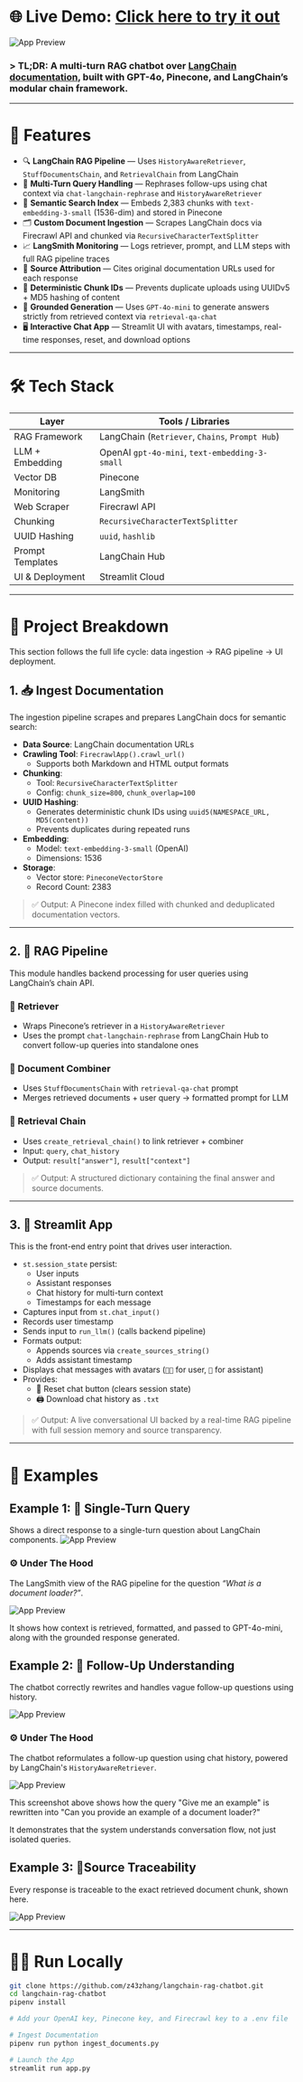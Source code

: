 # 🌐 **Live Demo**: [Click here to try it out](https://zhang-chatbot.streamlit.app/)

![App Preview](https://github.com/z43zhang/langchain-chatbot/blob/main/assets/main1.png)

### > **TL;DR**: A multi-turn RAG chatbot over [LangChain documentation](https://python.langchain.com/), built with GPT-4o, Pinecone, and LangChain’s modular chain framework. 


---

# 🚀 Features

* 🔍 **LangChain RAG Pipeline** — Uses `HistoryAwareRetriever`, `StuffDocumentsChain`, and `RetrievalChain` from LangChain
* 🔄 **Multi-Turn Query Handling** — Rephrases follow-ups using chat context via `chat-langchain-rephrase` and `HistoryAwareRetriever`
* 🧠 **Semantic Search Index** — Embeds 2,383 chunks with `text-embedding-3-small` (1536-dim) and stored in Pinecone
* 🗂️ **Custom Document Ingestion** — Scrapes LangChain docs via Firecrawl API and chunked via `RecursiveCharacterTextSplitter`
* 📈 **LangSmith Monitoring** — Logs retriever, prompt, and LLM steps with full RAG pipeline traces
* 🔗 **Source Attribution** — Cites original documentation URLs used for each response
* 🧬 **Deterministic Chunk IDs** — Prevents duplicate uploads using UUIDv5 + MD5 hashing of content
* 🤖 **Grounded Generation** — Uses `GPT-4o-mini` to generate answers strictly from retrieved context via `retrieval-qa-chat`
* 🖥️ **Interactive Chat App** — Streamlit UI with avatars, timestamps, real-time responses, reset, and download options

---

# 🛠️ Tech Stack

| Layer            | Tools / Libraries                                      |
|------------------|--------------------------------------------------------|
| RAG Framework    | LangChain (`Retriever`, `Chains`, `Prompt Hub`)        |
| LLM + Embedding  | OpenAI `gpt-4o-mini`, `text-embedding-3-small`         |            
| Vector DB        | Pinecone                                               |
| Monitoring       | LangSmith                                              |
| Web Scraper      | Firecrawl API                                          |
| Chunking         | `RecursiveCharacterTextSplitter`                       |
| UUID Hashing     | `uuid`, `hashlib`                                      |
| Prompt Templates | LangChain Hub                                          |
| UI & Deployment  | Streamlit Cloud                                        |

---

# 🔬 Project Breakdown

This section follows the full life cycle: data ingestion → RAG pipeline → UI deployment.

## 1. 📥 Ingest Documentation 

The ingestion pipeline scrapes and prepares LangChain docs for semantic search:

- **Data Source**: LangChain documentation URLs
- **Crawling Tool**: `FirecrawlApp().crawl_url()`
  - Supports both Markdown and HTML output formats
- **Chunking**: 
  - Tool: `RecursiveCharacterTextSplitter`  
  - Config: `chunk_size=800`, `chunk_overlap=100`
- **UUID Hashing**: 
  - Generates deterministic chunk IDs using `uuid5(NAMESPACE_URL, MD5(content))`  
  - Prevents duplicates during repeated runs
- **Embedding**: 
  - Model: `text-embedding-3-small` (OpenAI)
  - Dimensions: 1536
- **Storage**: 
  - Vector store: `PineconeVectorStore`
  - Record Count: 2383

> ✅ Output: A Pinecone index filled with chunked and deduplicated documentation vectors.

---

## 2. 🔧 RAG Pipeline

This module handles backend processing for user queries using LangChain’s chain API.

### 🔹 Retriever
   - Wraps Pinecone’s retriever in a `HistoryAwareRetriever`  
   - Uses the prompt `chat-langchain-rephrase` from LangChain Hub to convert follow-up queries into standalone ones

### 🔹 Document Combiner  
   - Uses `StuffDocumentsChain` with `retrieval-qa-chat` prompt  
   - Merges retrieved documents + user query → formatted prompt for LLM

### 🔹 Retrieval Chain
   - Uses `create_retrieval_chain()` to link retriever + combiner  
   - Input: `query`, `chat_history`  
   - Output: `result["answer"]`, `result["context"]`

> ✅ Output: A structured dictionary containing the final answer and source documents.

---

## 3. 💬 Streamlit App 

This is the front-end entry point that drives user interaction.

- `st.session_state` persist:
  - User inputs
  - Assistant responses
  - Chat history for multi-turn context
  - Timestamps for each message
- Captures input from `st.chat_input()`
- Records user timestamp
- Sends input to `run_llm()` (calls backend pipeline)
- Formats output:
  - Appends sources via `create_sources_string()`
  - Adds assistant timestamp
- Displays chat messages with avatars (`🧑‍💻` for user, `🤖` for assistant)
- Provides:
  - 🔄 Reset chat button (clears session state)
  - 🖨️ Download chat history as `.txt`

> ✅ Output: A live conversational UI backed by a real-time RAG pipeline with full session memory and source transparency.

---

# 🧪 Examples

## Example 1: 📌 Single-Turn Query

Shows a direct response to a single-turn question about LangChain components.
![App Preview](https://github.com/z43zhang/langchain-chatbot/blob/main/assets/main2.png)

### ⚙️ Under The Hood
The LangSmith view of the RAG pipeline for the question _“What is a document loader?”_. 

![App Preview](https://github.com/z43zhang/langchain-chatbot/blob/main/assets/rag.png)

It shows how context is retrieved, formatted, and passed to GPT-4o-mini, along with the grounded response generated.

## Example 2: 📌 Follow-Up Understanding

The chatbot correctly rewrites and handles vague follow-up questions using history.

![App Preview](https://github.com/z43zhang/langchain-chatbot/blob/main/assets/history1.png)

### ⚙️ Under The Hood
The chatbot reformulates a follow-up question using chat history, powered by LangChain's `HistoryAwareRetriever`.  

![App Preview](https://github.com/z43zhang/langchain-chatbot/blob/main/assets/rewriting.png)

This screenshot above shows how the query "Give me an example" is rewritten into "Can you provide an example of a document loader?"  

It demonstrates that the system understands conversation flow, not just isolated queries.

## Example 3: 📌Source Traceability

Every response is traceable to the exact retrieved document chunk, shown here.

![App Preview](https://github.com/z43zhang/langchain-chatbot/blob/main/assets/source.png)

---

# 🧑‍💻 Run Locally

```bash
git clone https://github.com/z43zhang/langchain-rag-chatbot.git
cd langchain-rag-chatbot
pipenv install 

# Add your OpenAI key, Pinecone key, and Firecrawl key to a .env file

# Ingest Documentation
pipenv run python ingest_documents.py

# Launch the App
streamlit run app.py

